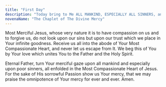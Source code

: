 ```yaml
---
title: "First Day"
description: "Today bring to Me ALL MANKIND, ESPECIALLY ALL SINNERS, and immerse them in the ocean of My mercy. In this way you will console Me in the bitter grief into which the loss of souls plunges Me."
novenaName: "The Chaplet of The Divine Mercy"
---
```


Most Merciful Jesus, whose very nature it is to have compassion on us and to forgive us, do not look upon our sins but upon our trust which we place in Your infinite goodness. Receive us all into the abode of Your Most Compassionate Heart, and never let us escape from It. We beg this of You by Your love which unites You to the Father and the Holy Spirit.

Eternal Father, turn Your merciful gaze upon all mankind and especially upon poor sinners, all enfolded in the Most Compassionate Heart of Jesus. For the sake of His sorrowful Passion show us Your mercy, that we may praise the omnipotence of Your mercy for ever and ever. Amen.
